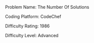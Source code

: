 Problem Name: The Number Of Solutions

Coding Platform: CodeChef

Difficulty Rating: 1986

Difficulty Level: Advanced
